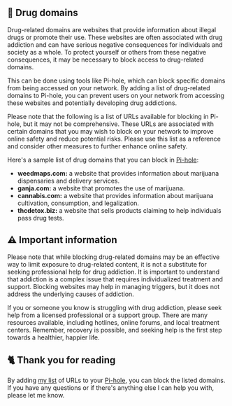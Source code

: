 ## 🤡 Drug domains
Drug-related domains are websites that provide information about illegal drugs or promote their use.
These websites are often associated with drug addiction and can have serious negative consequences for individuals and society as a whole. 
To protect yourself or others from these negative consequences, it may be necessary to block access to drug-related domains.

This can be done using tools like Pi-hole, which can block specific domains from being accessed on your network.
By adding a list of drug-related domains to Pi-hole, you can prevent users on your network from accessing these websites and potentially developing drug addictions.

Please note that the following is a list of URLs available for blocking in Pi-hole, but it may not be comprehensive.
These URLs are associated with certain domains that you may wish to block on your network to improve online safety and reduce potential risks.
Please use this list as a reference and consider other measures to further enhance online safety.

Here's a sample list of drug domains that you can block in [Pi-hole](../What%20is%20Pi-hole.md):
- **weedmaps.com:** a website that provides information about marijuana dispensaries and delivery services.
- **ganja.com:** a website that promotes the use of marijuana.
- **cannabis.com:** a website that provides information about marijuana cultivation, consumption, and legalization.
- **thcdetox.biz:** a website that sells products claiming to help individuals pass drug tests.

## ⚠️ Important information
Please note that while blocking drug-related domains may be an effective way to limit exposure to drug-related content, it is not a substitute for seeking professional help for drug addiction.
It is important to understand that addiction is a complex issue that requires individualized treatment and support.
Blocking websites may help in managing triggers, but it does not address the underlying causes of addiction.

If you or someone you know is struggling with drug addiction, please seek help from a licensed professional or a support group.
There are many resources available, including hotlines, online forums, and local treatment centers.
Remember, recovery is possible, and seeking help is the first step towards a healthier, happier life.

## 🐈 Thank you for reading
By adding [my list](https://github.com/sefinek24/PiHole-Blocklist-Collection/blob/main/List.md) of URLs to your [Pi-hole](../What%20is%20Pi-hole.md), you can block the listed domains.
If you have any questions or if there's anything else I can help you with, please let me know.
